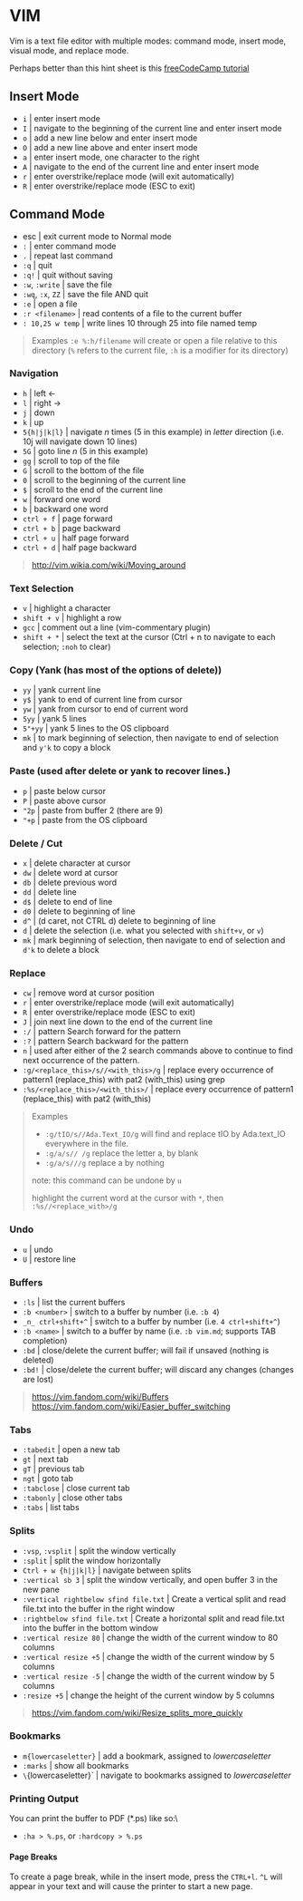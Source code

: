 VIM
===

Vim is a text file editor with multiple modes: command mode, insert mode, visual mode, and replace mode.

Perhaps better than this hint sheet is this [freeCodeCamp tutorial](https://www.freecodecamp.org/news/learn-linux-vim-basic-features-19134461ab85/)

## Insert Mode

* `i`    | enter insert mode
* `I`    | navigate to the beginning of the current line and enter insert mode
* `o`    | add a new line below and enter insert mode
* `O`    | add a new line above and enter insert mode
* `a`    | enter insert mode, one character to the right
* `A`    | navigate to the end of the current line and enter insert mode
* `r`    | enter overstrike/replace mode (will exit automatically)
* `R`    | enter overstrike/replace mode (ESC to exit)

## Command Mode

* esc               | exit current mode to Normal mode
* `:`               | enter command mode
* `.`               | repeat last command
* `:q`              | quit
* `:q!`             | quit without saving
* `:w`, `:write`    | save the file
* `:wq`, `:x`, `ZZ` | save the file AND quit
* `:e`              | open a file
* `:r <filename>`   | read contents of a file to the current buffer
* `: 10,25 w temp`  | write lines 10 through 25 into file named temp

> Examples
> `:e %:h/filename` will create or open a file relative to this directory (`%` refers to the current file, `:h` is a modifier for its directory)

### Navigation

* `h`            | left <-
* `l`            | right ->
* `j`            | down
* `k`            | up
* `5{h|j|k|l}`   | navigate _n_ times (5 in this example) in _letter_ direction (i.e. 10j will navigate down 10 lines)
* `5G`           | goto line _n_ (5 in this example)
* `gg`           | scroll to top of the file
* `G`            | scroll to the bottom of the file
* `0`            | scroll to the beginning of the current line
* `$`            | scroll to the end of the current line
* `w`            | forward one word
* `b`            | backward one word
* `ctrl + f`     | page forward
* `ctrl + b`     | page backward
* `ctrl + u`     | half page forward
* `ctrl + d`     | half page backward

> http://vim.wikia.com/wiki/Moving_around

### Text Selection

* `v`           | highlight a character
* `shift + v`   | highlight a row
* `gcc`		      | comment out a line (vim-commentary plugin)
* `shift + *`   | select the text at the cursor (Ctrl + n to navigate to each selection; `:noh` to clear)

### Copy (Yank (has most of the options of delete))

* `yy`      | yank current line
* `y$`      | yank to end of current line from cursor
* `yw`      | yank from cursor to end of current word
* `5yy`     | yank 5 lines
* `5"+yy`   | yank 5 lines to the OS clipboard
* `mk`      | to mark beginning of selection, then navigate to end of selection and `y'k` to copy a block

### Paste (used after delete or yank to recover lines.)

* `p`     | paste below cursor
* `P`     | paste above cursor
* `"2p`   | paste from buffer 2 (there are 9)
* `"+p`   | paste from the OS clipboard

### Delete / Cut

* `x`     | delete character at cursor
* `dw`    | delete word at cursor
* `db`    | delete previous word
* `dd`    | delete line
* `d$`    | delete to end of line
* `d0`    | delete to beginning of line
* `d^`    | (d caret, not CTRL d) delete to beginning of line
* `d`     | delete the selection (i.e. what you selected with `shift+v`, or `v`)
* `mk`    | mark beginning of selection, then navigate to end of selection and `d'k` to delete a block

### Replace

* `cw`                                 | remove word at cursor position
* `r`                                  | enter overstrike/replace mode (will exit automatically)
* `R`                                  | enter overstrike/replace mode (ESC to exit)
* `J`                                  | join next line down to the end of the current line
* `:/`                                 | pattern Search forward for the pattern
* `:?`                                 | pattern Search backward for the pattern
* `n`                                  | used after either of the 2 search commands above to continue to find next occurrence of the pattern.
* `:g/<replace_this>/s//<with_this>/g` | replace every occurrence of pattern1 (replace_this) with pat2 (with_this) using grep
* `:%s/<replace_this>/<with_this>/`    | replace every occurrence of pattern1 (replace_this) with pat2 (with_this)

> Examples
> * `:g/tIO/s//Ada.Text_IO/g` will find and replace tIO by Ada.text_IO everywhere in the file.
> * `:g/a/s// /g` replace the letter a, by blank
> * `:g/a/s///g` replace a by nothing
>
> note: this command can be undone by `u`
>
> highlight the current word at the cursor with `*`, then `:%s//<replace_with>/g`

### Undo

* `u`    | undo
* `U`    | restore line

### Buffers

* `:ls`              | list the current buffers
* `:b <number>`      | switch to a buffer by number (i.e. `:b 4`)
* `_n_ ctrl+shift+^` | switch to a buffer by number (i.e. `4 ctrl+shift+^`)
* `:b <name>`        | switch to a buffer by name (i.e. `:b vim.md`; supports TAB completion)
* `:bd`              | close/delete the current buffer; will fail if unsaved (nothing is deleted)
* `:bd!`             | close/delete the current buffer; will discard any changes (changes are lost) 

> https://vim.fandom.com/wiki/Buffers
> https://vim.fandom.com/wiki/Easier_buffer_switching

### Tabs

* `:tabedit`      | open a new tab
* `gt`            | next tab
* `gT`            | previous tab
* `ngt`           | goto tab
* `:tabclose`     | close current tab
* `:tabonly`      | close other tabs
* `:tabs`         | list tabs

### Splits

* `:vsp`, `:vsplit`     | split the window vertically
* `:split`              | split the window horizontally
* `Ctrl + w {h|j|k|l}`  | navigate between splits
* `:vertical sb 3`      | split the window vertically, and open buffer 3 in the new pane
* `:vertical rightbelow sfind file.txt` | Create a vertical split and read file.txt into the buffer in the right window
* `:rightbelow sfind file.txt` | Create a horizontal split and read file.txt into the buffer in the bottom window
* `:vertical resize 80` | change the width of the current window to 80 columns
* `:vertical resize +5` | change the width of the current window by 5 columns
* `:vertical resize -5` | change the width of the current window by 5 columns
* `:resize +5`          | change the height of the current window by 5 columns

> https://vim.fandom.com/wiki/Resize_splits_more_quickly

### Bookmarks

* `m{lowercaseletter}`  | add a bookmark, assigned to _lowercaseletter_
* `:marks`              | show all bookmarks
* `\`{lowercaseletter}` | navigate to bookmarks assigned to _lowercaseletter_

### Printing Output

You can print the buffer to PDF (*.ps) like so:\

* `:ha > %.ps`, or `:hardcopy > %.ps`

#### Page Breaks

To create a page break, while in the insert mode, press the `CTRL+l`. `^L` will appear in your text and will cause the printer to start a new page.

